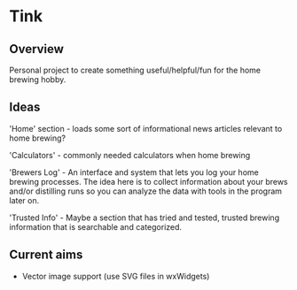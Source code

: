 # Tink

## Overview

Personal project to create something useful/helpful/fun for the home brewing hobby.

## Ideas

'Home' section - loads some sort of informational news articles relevant to home brewing?

'Calculators' - commonly needed calculators when home brewing

'Brewers Log' - An interface and system that lets you log your home brewing processes. The idea here is to collect information about your brews and/or distilling runs so you can analyze the data with tools in the program later on.

'Trusted Info' - Maybe a section that has tried and tested, trusted brewing information that is searchable and categorized.

## Current aims

- Vector image support (use SVG files in wxWidgets)

